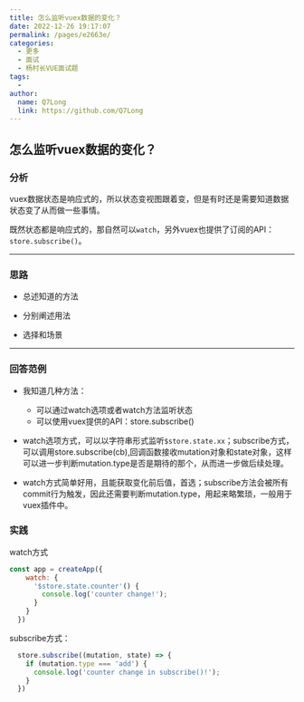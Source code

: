 ```yaml
---
title: 怎么监听vuex数据的变化？
date: 2022-12-26 19:17:07
permalink: /pages/e2663e/
categories:
  - 更多
  - 面试
  - 杨村长VUE面试题
tags:
  - 
author: 
  name: Q7Long
  link: https://github.com/Q7Long
---
```

## 怎么监听vuex数据的变化？

### 分析

vuex数据状态是响应式的，所以状态变视图跟着变，但是有时还是需要知道数据状态变了从而做一些事情。

既然状态都是响应式的，那自然可以`watch`，另外vuex也提供了订阅的API：`store.subscribe()`。

---

### 思路

- 总述知道的方法

- 分别阐述用法

- 选择和场景

  

---

### 回答范例

- 我知道几种方法：

  - 可以通过watch选项或者watch方法监听状态
  - 可以使用vuex提供的API：store.subscribe()

- watch选项方式，可以以字符串形式监听`$store.state.xx`；subscribe方式，可以调用store.subscribe(cb),回调函数接收mutation对象和state对象，这样可以进一步判断mutation.type是否是期待的那个，从而进一步做后续处理。

- watch方式简单好用，且能获取变化前后值，首选；subscribe方法会被所有commit行为触发，因此还需要判断mutation.type，用起来略繁琐，一般用于vuex插件中。

  

### 实践

watch方式

```js
const app = createApp({
    watch: {
      '$store.state.counter'() {
        console.log('counter change!');
      }
    }
  })
```

subscribe方式：

```js
  store.subscribe((mutation, state) => {
    if (mutation.type === 'add') {
      console.log('counter change in subscribe()!');
    }
  })
```
